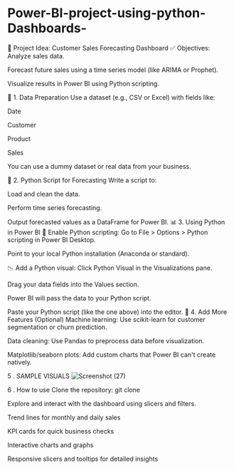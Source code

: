 # Power-BI-project-using-python-Dashboards-
🔧 Project Idea: Customer Sales Forecasting Dashboard
✅ Objectives:
Analyze sales data.

Forecast future sales using a time series model (like ARIMA or Prophet).

Visualize results in Power BI using Python scripting.

📁 1. Data Preparation
Use a dataset (e.g., CSV or Excel) with fields like:

Date

Customer

Product

Sales

You can use a dummy dataset or real data from your business.

🐍 2. Python Script for Forecasting
Write a script to:

Load and clean the data.

Perform time series forecasting.

Output forecasted values as a DataFrame for Power BI.
📊 3. Using Python in Power BI
🧩 Enable Python scripting:
Go to File > Options > Python scripting in Power BI Desktop.

Point to your local Python installation (Anaconda or standard).

📉 Add a Python visual:
Click Python Visual in the Visualizations pane.

Drag your data fields into the Values section.

Power BI will pass the data to your Python script.

Paste your Python script (like the one above) into the editor.
🧠 4. Add More Features (Optional)
Machine learning: Use scikit-learn for customer segmentation or churn prediction.

Data cleaning: Use Pandas to preprocess data before visualization.

Matplotlib/seaborn plots: Add custom charts that Power BI can't create natively.


5 . SAMPLE VISUALS 
![Screenshot (27)](https://github.com/user-attachments/assets/73970cf7-6ded-469a-9083-63b21a60f08f)

6 . How to use 
Clone the repository: git clone 

Explore and interact with the dashboard using slicers and filters.

Trend lines for monthly and daily sales

KPI cards for quick business checks

Interactive charts and graphs

Responsive slicers and tooltips for detailed insights


